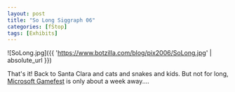 ```yaml
---
layout: post
title: "So Long Siggraph 06"
categories: [fStop]
tags: [Exhibits]
---
```



![SoLong.jpg]({{ 'https://www.botzilla.com/blog/pix2006/SoLong.jpg' | absolute_url }})


That's it! Back to Santa Clara and cats and snakes and kids. But not for long, <a href="http://www.microsoftgamefest.com/">Microsoft Gamefest</a> is only about a week away....
